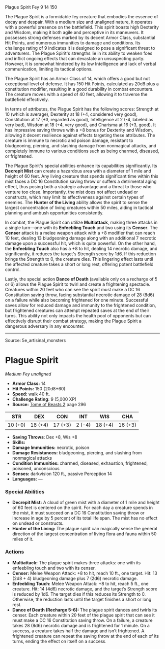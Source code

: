 <MonsterName/>Plague Spirit</MonsterName>
<CreatureType/>Fey</CreatureType>
<CR/>9</CR>
<AC/>14</AC>
<HP/>150</HP>
<summary>The Plague Spirit is a formidable fey creature that embodies the essence of decay and despair. With a medium size and unaligned nature, it operates with a powerful presence on the battlefield. This spirit boasts high Dexterity and Wisdom, making it both agile and perceptive in its maneuvers. It possesses strong defenses marked by its decent Armor Class, substantial Hit Points, and numerous immunities to damage and conditions. Its challenge rating of 9 indicates it is designed to pose a significant threat to adventurers. The Plague Spirit's strengths lie in its ability to weaken foes and inflict ongoing effects that can devastate an unsuspecting party. However, it is somewhat hindered by its low Intelligence and lack of verbal communication, limiting its tactical options.</summary>

<detail>

The Plague Spirit has an Armor Class of 14, which offers a good but not exceptional level of defense. It has 150 Hit Points, calculated as 20d8 plus a constitution modifier, resulting in a good durability in combat encounters. The creature moves with a speed of 40 feet, allowing it to traverse the battlefield effectively.

In terms of attributes, the Plague Spirit has the following scores: Strength at 10 (which is average), Dexterity at 18 (+4, considered very good), Constitution at 17 (+3, regarded as good), Intelligence at 2 (-4, labeled as very bad), Wisdom at 18 (+4, very good), and Charisma at 16 (+3, good). It has impressive saving throws with a +8 bonus for Dexterity and Wisdom, allowing it decent resilience against effects targeting these attributes. The creature is immune to necrotic and poison damage, resistant to bludgeoning, piercing, and slashing damage from nonmagical attacks, and completely immune to various conditions such as being charmed, diseased, or frightened. 

The Plague Spirit's special abilities enhance its capabilities significantly. Its **Decrepit Mist** can create a hazardous area with a diameter of 1 mile and height of 60 feet. Any living creature that spends significant time within this mist faces a DC 16 Constitution saving throw or suffers a detrimental aging effect, thus posing both a strategic advantage and a threat to those who venture too close. Importantly, the mist does not affect undead or constructs, which may limit its effectiveness against certain types of enemies. The **Hunter of the Living** ability allows the spirit to sense the largest concentration of living creatures within 50 miles, aiding in tactical planning and ambush opportunities consistently.

In combat, the Plague Spirit can utilize **Multiattack**, making three attacks in a single turn—one with its **Enfeebling Touch** and two using its **Censer**. The **Censer** attack is a melee weapon attack with a +8 modifier that can reach 10 feet, dealing 13 bludgeoning damage along with an additional 7 necrotic damage upon a successful hit, which is quite powerful. On the other hand, the **Enfeebling Touch** also has a +8 to hit, dealing 14 necrotic damage, and significantly, it reduces the target's Strength score by 1d6. If this reduction brings the Strength to 0, the creature dies. This lingering effect lasts until the affected creature takes a short or long rest, offering potent battlefield control.

Lastly, the special action **Dance of Death** (available only on a recharge of 5 or 6) allows the Plague Spirit to twirl and create a frightening spectacle. Creatures within 20 feet who can see the spirit must make a DC 16 Constitution saving throw, facing substantial necrotic damage of 28 (8d6) on a failure while also becoming frightened for one minute. Successful saves allow for reduced damage and immunity to the frightened condition, but frightened creatures can attempt repeated saves at the end of their turns. This ability not only impacts the health pool of opponents but can effectively disrupt their combat strategy, making the Plague Spirit a dangerous adversary in any encounter.</detail>



---

Source: 5e_artisinal_monsters

# Plague Spirit

*Medium* *Fey* *unaligned*

- **Armor Class:** 14
- **Hit Points:** 150 (20d8+60)
- **Speed:** walk 40 ft.
- **Challenge Rating:** 9 (5,000 XP)
- **Source:** [Tome of Beasts 2](https://koboldpress.com/kpstore/product/tome-of-beasts-2-for-5th-edition) page 296

| STR | DEX | CON | INT | WIS | CHA |
| --- | --- | --- | --- | --- | --- |
| 10 (+0) | 18 (+4) | 17 (+3) | 2 (-4) | 18 (+4) | 16 (+3) |

- **Saving Throws**: Dex +8, Wis +8
- **Skills:** 
- **Damage Immunities:** necrotic, poison
- **Damage Resistances:** bludgeoning, piercing, and slashing from nonmagical attacks
- **Condition Immunities:** charmed, diseased, exhaustion, frightened, poisoned, unconscious
- **Senses:** darkvision 120 ft., passive Perception 14
- **Languages:** —

### Special Abilities

- **Decrepit Mist:** A cloud of green mist with a diameter of 1 mile and height of 60 feet is centered on the spirit. For each day a creature spends in the mist, it must succeed on a DC 16 Constitution saving throw or increase in age by 5 percent of its total life span. The mist has no effect on undead or constructs.
- **Hunter of the Living:** The plague spirit can magically sense the general direction of the largest concentration of living flora and fauna within 50 miles of it.

### Actions

- **Multiattack:** The plague spirit makes three attacks: one with its enfeebling touch and two with its censer.
- **Censer:** Melee Weapon Attack: +8 to hit, reach 10 ft., one target. Hit: 13 (2d8 + 4) bludgeoning damage plus 7 (2d6) necrotic damage.
- **Enfeebling Touch:** Melee Weapon Attack: +8 to hit, reach 5 ft., one creature. Hit: 14 (4d6) necrotic damage, and the target’s Strength score is reduced by 1d6. The target dies if this reduces its Strength to 0. Otherwise, the reduction lasts until the target finishes a short or long rest.
- **Dance of Death (Recharge 5-6):** The plague spirit dances and twirls its censer. Each creature within 20 feet of the plague spirit that can see it must make a DC 16 Constitution saving throw. On a failure, a creature takes 28 (8d6) necrotic damage and is frightened for 1 minute. On a success, a creature takes half the damage and isn’t frightened. A frightened creature can repeat the saving throw at the end of each of its turns, ending the effect on itself on a success.




